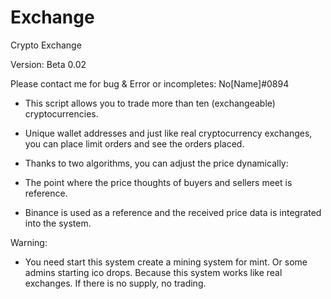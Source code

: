 # Exchange
Crypto Exchange

Version: Beta 0.02

Please contact me for bug & Error or incompletes: No[Name]#0894


- This script allows you to trade more than ten (exchangeable) cryptocurrencies.


- Unique wallet addresses and just like real cryptocurrency exchanges, you can place limit orders and see the orders placed.


- Thanks to two algorithms, you can adjust the price dynamically:
-  The point where the price thoughts of buyers and sellers meet is reference.
-  Binance is used as a reference and the received price data is integrated into the system.

Warning:
- You need start this system create a mining system for mint. Or some admins starting ico drops. Because this system works like real exchanges. If there is no supply, no trading. 


